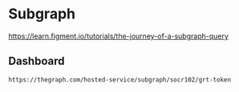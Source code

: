 # Subgraph

  https://learn.figment.io/tutorials/the-journey-of-a-subgraph-query

  ## Dashboard

    https://thegraph.com/hosted-service/subgraph/socr102/grt-token